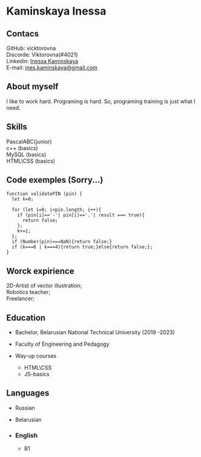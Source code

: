 # Kaminskaya Inessa

## Contacs

GitHub: vicktorovna  
Discorde: Viktorovna(#4021)  
Linkedin: [Inessa Kaminskaya](https://www.linkedin.com/in/inessa-kaminskaya-13b427226/)  
E-mail: ines.kaminskaya@gmail.com  

## About myself  

I like to work hard. Programing is hard. So, programing training is just what I need.

## Skills  

PascalABC(junior)  
c++ (basics)  
MySQL (basics)  
HTML\CSS (basics)  


## Code exemples (Sorry...)

```
function validatePIN (pin) {  
  let k=0;    

  for (let i=0; i<pin.length; i++){    
    if (pin[i]=='-'| pin[i]=='.'| result === true){  
      return false;  
    };  
    k+=1;  
  };  
  if (Number(pin)===NaN){return false;}  
  if (k===6 | k===4){return true;}else{return false;};  
} 
```

## Worck expirience

2D-Artist of vector illustration;  
Robotics teacher;  
Freelancer;  

## Education 

* Bachelor, Belarusian National Technical University (2019 -2023)   

+ Faculty of Engineering and Pedagogy

* Way-up courses

   + HTML\CSS

   * JS-basics  

## Languages  

* Russian
* Belarusian  

* ### English 
    + B1
